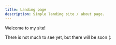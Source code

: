 ```yaml
---
title: Landing page
description: Simple landing site / about page.
---
```


Welcome to my site! 

There is not much to see yet, but there will be soon \(: